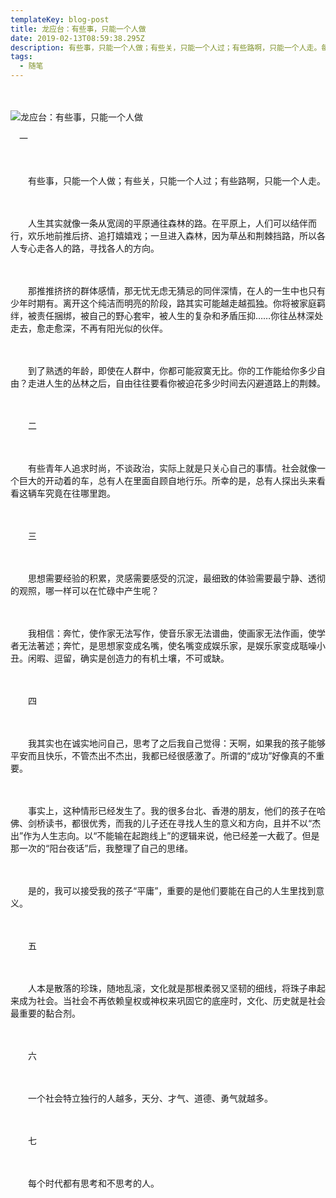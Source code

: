 ```yaml
---
templateKey: blog-post
title: 龙应台：有些事，只能一个人做
date: 2019-02-13T08:59:38.295Z
description: 有些事，只能一个人做；有些关，只能一个人过；有些路啊，只能一个人走。每个时代都有思考和不思考的人，一个社会特立独行的人越多，天分、才气、道德、勇气就越多。
tags:
  - 随笔
---
```

　

![龙应台：有些事，只能一个人做](/img/130225184304_longyingtai_624x351_bbc_nocredit.jpg "龙应台：有些事，只能一个人做")

　一

　　 

　　有些事，只能一个人做；有些关，只能一个人过；有些路啊，只能一个人走。

　　 

　　人生其实就像一条从宽阔的平原通往森林的路。在平原上，人们可以结伴而行，欢乐地前推后挤、追打嬉嬉戏；一旦进入森林，因为草丛和荆棘挡路，所以各人专心走各人的路，寻找各人的方向。

　　 

　　那推推挤挤的群体感情，那无忧无虑无猜忌的同伴深情，在人的一生中也只有少年时期有。离开这个纯洁而明亮的阶段，路其实可能越走越孤独。你将被家庭羁绊，被责任捆绑，被自己的野心套牢，被人生的复杂和矛盾压抑……你往丛林深处走去，愈走愈深，不再有阳光似的伙伴。

　　 

　　到了熟透的年龄，即使在人群中，你都可能寂寞无比。你的工作能给你多少自由？走进人生的丛林之后，自由往往要看你被迫花多少时间去闪避道路上的荆棘。

　　 

　　二

　　 

　　有些青年人追求时尚，不谈政治，实际上就是只关心自己的事情。社会就像一个巨大的开动着的车，总有人在里面自顾自地行乐。所幸的是，总有人探出头来看看这辆车究竟在往哪里跑。

　　 

　　三

　　 

　　思想需要经验的积累，灵感需要感受的沉淀，最细致的体验需要最宁静、透彻的观照，哪一样可以在忙碌中产生呢？

　　 

　　我相信：奔忙，使作家无法写作，使音乐家无法谱曲，使画家无法作画，使学者无法著述；奔忙，是思想家变成名嘴，使名嘴变成娱乐家，是娱乐家变成聒噪小丑。闲暇、逗留，确实是创造力的有机土壤，不可或缺。

　　 

　　四

　　 

　　我其实也在诚实地问自己，思考了之后我自己觉得：天啊，如果我的孩子能够平安而且快乐，不管杰出不杰出，我都已经很感激了。所谓的“成功”好像真的不重要。

　　 

　　事实上，这种情形已经发生了。我的很多台北、香港的朋友，他们的孩子在哈佛、剑桥读书，都很优秀，而我的儿子还在寻找人生的意义和方向，且并不以“杰出”作为人生志向。以“不能输在起跑线上”的逻辑来说，他已经差一大截了。但是那一次的“阳台夜话”后，我整理了自己的思绪。

　　 

　　是的，我可以接受我的孩子“平庸”，重要的是他们要能在自己的人生里找到意义。

　　 

　　五

　　 

　　人本是散落的珍珠，随地乱滚，文化就是那根柔弱又坚韧的细线，将珠子串起来成为社会。当社会不再依赖皇权或神权来巩固它的底座时，文化、历史就是社会最重要的黏合剂。

　　 

　　六

　　 

　　一个社会特立独行的人越多，天分、才气、道德、勇气就越多。

　　 

　　七

　　 

　　每个时代都有思考和不思考的人。
